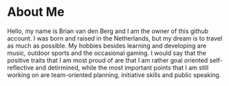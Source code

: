 # About Me

Hello, my name is Brian van den Berg and I am the owner of this github account. I was born and raised in the Netherlands, but my dream is to travel as much as possible. My hobbies besides learning and developing are music, outdoor sports and the occasional gaming. I would say that the positive traits that I am most proud of are that I am rather goal oriented self-reflective and detirmined, while the most important points that I am still working on are team-oriented planning, initiative skills and public speaking.
